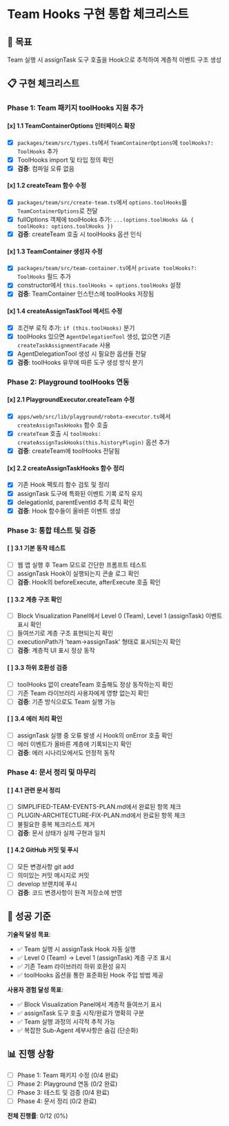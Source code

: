 # Team Hooks 구현 통합 체크리스트

## 🎯 목표
Team 실행 시 assignTask 도구 호출을 Hook으로 추적하여 계층적 이벤트 구조 생성

## 📋 구현 체크리스트

### Phase 1: Team 패키지 toolHooks 지원 추가

#### [x] 1.1 TeamContainerOptions 인터페이스 확장
- [x] `packages/team/src/types.ts`에서 `TeamContainerOptions`에 `toolHooks?: ToolHooks` 추가
- [x] ToolHooks import 및 타입 정의 확인
- [x] **검증**: 컴파일 오류 없음

#### [x] 1.2 createTeam 함수 수정
- [x] `packages/team/src/create-team.ts`에서 `options.toolHooks`를 `TeamContainerOptions`로 전달
- [x] fullOptions 객체에 toolHooks 추가: `...(options.toolHooks && { toolHooks: options.toolHooks })`
- [x] **검증**: createTeam 호출 시 toolHooks 옵션 인식

#### [x] 1.3 TeamContainer 생성자 수정
- [x] `packages/team/src/team-container.ts`에서 `private toolHooks?: ToolHooks` 필드 추가
- [x] constructor에서 `this.toolHooks = options.toolHooks` 설정
- [x] **검증**: TeamContainer 인스턴스에 toolHooks 저장됨

#### [x] 1.4 createAssignTaskTool 메서드 수정
- [x] 조건부 로직 추가: `if (this.toolHooks)` 분기
- [x] toolHooks 있으면 `AgentDelegationTool` 생성, 없으면 기존 `createTaskAssignmentFacade` 사용
- [x] AgentDelegationTool 생성 시 필요한 옵션들 전달
- [x] **검증**: toolHooks 유무에 따른 도구 생성 방식 분기

### Phase 2: Playground toolHooks 연동

#### [x] 2.1 PlaygroundExecutor.createTeam 수정
- [x] `apps/web/src/lib/playground/robota-executor.ts`에서 `createAssignTaskHooks` 함수 호출
- [x] `createTeam` 호출 시 `toolHooks: createAssignTaskHooks(this.historyPlugin)` 옵션 추가
- [x] **검증**: createTeam에 toolHooks 전달됨

#### [x] 2.2 createAssignTaskHooks 함수 정리
- [x] 기존 Hook 팩토리 함수 검토 및 정리
- [x] assignTask 도구에 특화된 이벤트 기록 로직 유지
- [x] delegationId, parentEventId 추적 로직 확인
- [x] **검증**: Hook 함수들이 올바른 이벤트 생성

### Phase 3: 통합 테스트 및 검증

#### [ ] 3.1 기본 동작 테스트
- [ ] 웹 앱 실행 후 Team 모드로 간단한 프롬프트 테스트
- [ ] assignTask Hook이 실행되는지 콘솔 로그 확인
- [ ] **검증**: Hook의 beforeExecute, afterExecute 호출 확인

#### [ ] 3.2 계층 구조 확인
- [ ] Block Visualization Panel에서 Level 0 (Team), Level 1 (assignTask) 이벤트 표시 확인
- [ ] 들여쓰기로 계층 구조 표현되는지 확인
- [ ] executionPath가 'team→assignTask' 형태로 표시되는지 확인
- [ ] **검증**: 계층적 UI 표시 정상 동작

#### [ ] 3.3 하위 호환성 검증
- [ ] toolHooks 없이 createTeam 호출해도 정상 동작하는지 확인
- [ ] 기존 Team 라이브러리 사용자에게 영향 없는지 확인
- [ ] **검증**: 기존 방식으로도 Team 실행 가능

#### [ ] 3.4 에러 처리 확인
- [ ] assignTask 실행 중 오류 발생 시 Hook의 onError 호출 확인
- [ ] 에러 이벤트가 올바른 계층에 기록되는지 확인
- [ ] **검증**: 에러 시나리오에서도 안정적 동작

### Phase 4: 문서 정리 및 마무리

#### [ ] 4.1 관련 문서 정리
- [ ] SIMPLIFIED-TEAM-EVENTS-PLAN.md에서 완료된 항목 체크
- [ ] PLUGIN-ARCHITECTURE-FIX-PLAN.md에서 완료된 항목 체크
- [ ] 불필요한 중복 체크리스트 제거
- [ ] **검증**: 문서 상태가 실제 구현과 일치

#### [ ] 4.2 GitHub 커밋 및 푸시
- [ ] 모든 변경사항 git add
- [ ] 의미있는 커밋 메시지로 커밋
- [ ] develop 브랜치에 푸시
- [ ] **검증**: 코드 변경사항이 원격 저장소에 반영

## 🎯 성공 기준

**기술적 달성 목표**:
- ✅ Team 실행 시 assignTask Hook 자동 실행
- ✅ Level 0 (Team) → Level 1 (assignTask) 계층 구조 표시
- ✅ 기존 Team 라이브러리 하위 호환성 유지
- ✅ toolHooks 옵션을 통한 표준화된 Hook 주입 방법 제공

**사용자 경험 달성 목표**:
- ✅ Block Visualization Panel에서 계층적 들여쓰기 표시
- ✅ assignTask 도구 호출 시작/완료가 명확히 구분
- ✅ Team 실행 과정의 시각적 추적 가능
- ✅ 복잡한 Sub-Agent 세부사항은 숨김 (단순화)

## 📊 진행 상황
- [ ] Phase 1: Team 패키지 수정 (0/4 완료)
- [ ] Phase 2: Playground 연동 (0/2 완료)  
- [ ] Phase 3: 테스트 및 검증 (0/4 완료)
- [ ] Phase 4: 문서 정리 (0/2 완료)

**전체 진행률**: 0/12 (0%) 